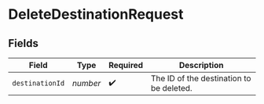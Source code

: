 # DeleteDestinationRequest


## Fields

| Field                                    | Type                                     | Required                                 | Description                              |
| ---------------------------------------- | ---------------------------------------- | ---------------------------------------- | ---------------------------------------- |
| `destinationId`                          | *number*                                 | :heavy_check_mark:                       | The ID of the destination to be deleted. |
